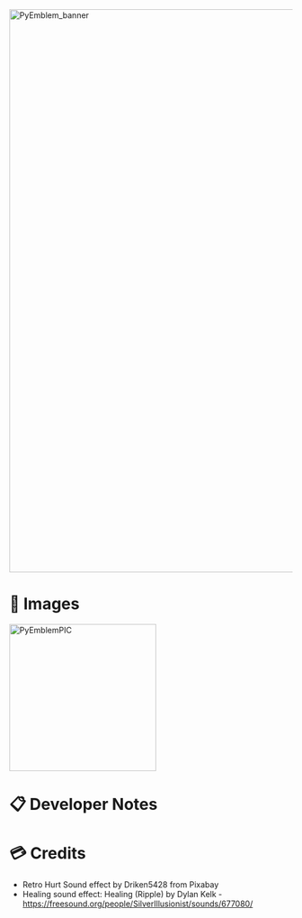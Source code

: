 <img width="1000" alt="PyEmblem_banner" src="https://github.com/user-attachments/assets/7a19eb1d-0686-4781-ba92-539ce7a74e8a" />

# 📸 Images
<img width="261" alt="PyEmblemPIC" src="https://github.com/user-attachments/assets/08142637-b9e2-442a-90bf-b598776a26b1" />

# 📋 Developer Notes

# 💳 Credits
- Retro Hurt Sound effect by Driken5428 from Pixabay
- Healing sound effect: Healing (Ripple) by Dylan Kelk - https://freesound.org/people/SilverIllusionist/sounds/677080/
